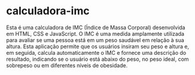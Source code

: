 # calculadora-imc
 Esta é uma calculadora de IMC (Índice de Massa Corporal) desenvolvida em HTML, CSS e JavaScript. O IMC é uma medida amplamente utilizada para avaliar se uma pessoa está em um peso saudável em relação à sua altura. Esta aplicação permite que os usuários insiram seu peso e altura e, em seguida, calcula automaticamente o IMC e fornece uma descrição do resultado, indicando se o usuário está abaixo do peso, no peso ideal, com sobrepeso ou em diferentes níveis de obesidade.
